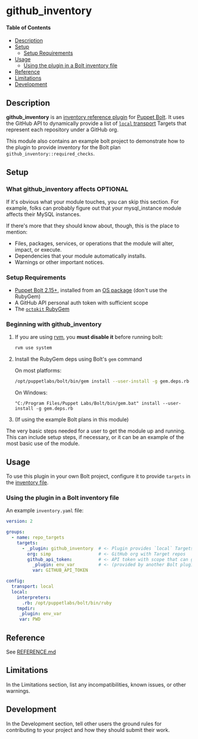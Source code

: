 # github_inventory

#### Table of Contents

<!-- vim-markdown-toc GFM -->

* [Description](#description)
* [Setup](#setup)
  * [Setup Requirements](#setup-requirements)
* [Usage](#usage)
  * [Using the plugin in a Bolt inventory file](#using-the-plugin-in-a-bolt-inventory-file)
* [Reference](#reference)
* [Limitations](#limitations)
* [Development](#development)

<!-- vim-markdown-toc -->

## Description

**github_inventory** is an [inventory reference plugin] for [Puppet
Bolt]. It uses the GitHub API to dynamically provide a list of [`local`
transport] Targets that represent each repository under a GitHub org.

This module also contains an example bolt project to demonstrate how to the
plugin to provide inventory for the Bolt plan
`github_inventory::required_checks`.

## Setup

### What github_inventory affects **OPTIONAL**

If it's obvious what your module touches, you can skip this section. For example, folks can probably figure out that your mysql_instance module affects their MySQL instances.

If there's more that they should know about, though, this is the place to mention:

* Files, packages, services, or operations that the module will alter, impact, or execute.
* Dependencies that your module automatically installs.
* Warnings or other important notices.

### Setup Requirements

* [Puppet Bolt 2.15+][bolt], installed from an [OS package][bolt-install] (don't use the RubyGem)
* A GitHub API personal auth token with sufficient scope
* The [`octokit` RubyGem][octokit-rb]

### Beginning with github_inventory

1. If you are using [rvm], you **must disable it** before running bolt:

   ```sh
   rvm use system
   ```

2. Install the RubyGem deps using Bolt's `gem` command

   On most platforms:

   ```sh
   /opt/puppetlabs/bolt/bin/gem install --user-install -g gem.deps.rb
   ```

   On Windows:

   ```pwsh
   "C:/Program Files/Puppet Labs/Bolt/bin/gem.bat" install --user-install -g gem.deps.rb
   ```

3. (If using the example Bolt plans in this module)

The very basic steps needed for a user to get the module up and running. This can include setup steps, if necessary, or it can be an example of the most basic use of the module.

## Usage

To use this plugin in your own Bolt project, configure it to provide `targets`
in the [inventory file].

### Using the plugin in a Bolt inventory file

An example `inventory.yaml` file:

```yaml
version: 2

groups:
  - name: repo_targets
    targets:
      - _plugin: github_inventory  # <- Plugin provides `local` Targets
        org: simp                  # <- GitHub org with Target repos
        github_api_token:          # <- API token with scope that can get repos
          _plugin: env_var         # <- (provided by another Bolt plugin)
          var: GITHUB_API_TOKEN

config:
  transport: local
  local:
    interpreters:
      .rb: /opt/puppetlabs/bolt/bin/ruby
    tmpdir:
     _plugin: env_var
     var: PWD

```



## Reference

See [REFERENCE.md](./REFERENCE.md)


## Limitations

In the Limitations section, list any incompatibilities, known issues, or other warnings.

## Development

In the Development section, tell other users the ground rules for contributing to your project and how they should submit their work.

[bolt]: https://puppet.com/docs/bolt/latest/bolt.html
[bolt-install]: https://puppet.com/docs/bolt/latest/bolt_installing.html
[inventory file]: https://puppet.com/docs/bolt/latest/inventory_file_v2.html
[inventory reference plugin]: https://puppet.com/docs/bolt/latest/using_plugins.html#reference-plugins
[`local` transport]: https://puppet.com/docs/bolt/latest/bolt_transports_reference.html#local
[octokit-rb]: https://github.com/octokit/octokit.rb
[Puppet Bolt]: https://puppet.com/docs/bolt/latest/bolt.html
[rvm]: https://rvm.io
